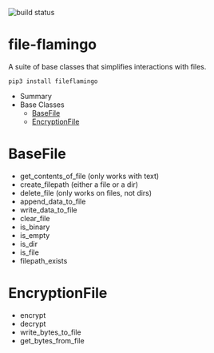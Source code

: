 ![build status](https://travis-ci.com/jgrugru/file-flamingo.svg?branch=main)

# file-flamingo
A suite of base classes that simplifies interactions with files.

```
pip3 install fileflamingo
```

* Summary
* Base Classes
  * [BaseFile](https://github.com/jgrugru/file-flamingo#BaseFile)
  * [EncryptionFile](https://github.com/jgrugru/file-flamingo#EncryptionFile)

# BaseFile
- get_contents_of_file (only works with text)
- create_filepath (either a file or a dir)
- delete_file (only works on files, not dirs)
- append_data_to_file
- write_data_to_file
- clear_file
- is_binary
- is_empty
- is_dir
- is_file
- filepath_exists

# EncryptionFile
- encrypt
- decrypt
- write_bytes_to_file
- get_bytes_from_file